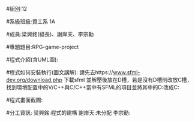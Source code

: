 #組別:12

#系級班級:資工系 1A

#成員:梁興銘(組長)、謝岸天、李宗勳

#專題題目:RPG-game-project

#程式介紹(含UML圖):

#程式如何安裝執行(圖文講解):
請先去https://www.sfml-dev.org/download.php 下載sfml
並解壓後放在D槽，若是沒有D槽則改放C槽，找到環境配置中的V/C++與C/C++當中有SFML的項目並將其中的D:改成C:


#程式畫面截圖:

#分工資訊:
梁興銘:程式的建構
謝岸天:未分配
李宗勳:
